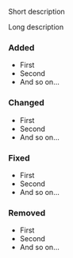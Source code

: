 <!--
First of all, thanks for your pull request!

By sending this pull request you accept the following conditions:

1.  I have read the code of conduct and accept it.
2.  I have read the contributing guidelines and accept them.
3.  I accept that my contribution will be licensed under the AGPLv3.
-->

Short description

Long description

### Added

-   First
-   Second
-   And so on…


### Changed

-   First
-   Second
-   And so on…

### Fixed

-   First
-   Second
-   And so on…

### Removed

-   First
-   Second
-   And so on…
